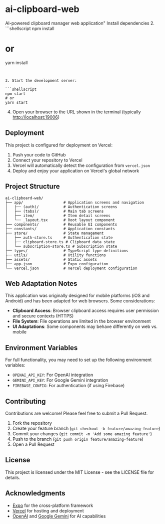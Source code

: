 # ai-clipboard-web
AI-powered clipboard manager web application"
Install dependencies
2. ```shellscript
npm install
# or
yarn install
```


3. Start the development server:

```shellscript
npm start
# or
yarn start
```


4. Open your browser to the URL shown in the terminal (typically [http://localhost:19006](http://localhost:19006))


## Deployment

This project is configured for deployment on Vercel:

1. Push your code to GitHub
2. Connect your repository to Vercel
3. Vercel will automatically detect the configuration from `vercel.json`
4. Deploy and enjoy your application on Vercel's global network


## Project Structure

```
ai-clipboard-web/
├── app/                  # Application screens and navigation
│   ├── (auth)/           # Authentication screens
│   ├── (tabs)/           # Main tab screens
│   ├── item/             # Item detail screens
│   └── _layout.tsx       # Root layout component
├── components/           # Reusable UI components
├── constants/            # Application constants
├── store/                # State management
│   ├── auth-store.ts     # Authentication state
│   ├── clipboard-store.ts # Clipboard data state
│   └── subscription-store.ts # Subscription state
├── types/                # TypeScript type definitions
├── utils/                # Utility functions
├── assets/               # Static assets
├── app.json              # Expo configuration
└── vercel.json           # Vercel deployment configuration
```
## Web Adaptation Notes

This application was originally designed for mobile platforms (iOS and Android) and has been adapted for web browsers. Some considerations:

- **Clipboard Access**: Browser clipboard access requires user permission and secure contexts (HTTPS)
- **File System**: File operations are limited in the browser environment
- **UI Adaptations**: Some components may behave differently on web vs. mobile


## Environment Variables

For full functionality, you may need to set up the following environment variables:

- `OPENAI_API_KEY`: For OpenAI integration
- `GEMINI_API_KEY`: For Google Gemini integration
- `FIREBASE_CONFIG`: For authentication (if using Firebase)


## Contributing

Contributions are welcome! Please feel free to submit a Pull Request.

1. Fork the repository
2. Create your feature branch (`git checkout -b feature/amazing-feature`)
3. Commit your changes (`git commit -m 'Add some amazing feature'`)
4. Push to the branch (`git push origin feature/amazing-feature`)
5. Open a Pull Request


## License

This project is licensed under the MIT License - see the LICENSE file for details.

## Acknowledgments

- [Expo](https://expo.dev/) for the cross-platform framework
- [Vercel](https://vercel.com/) for hosting and deployment
- [OpenAI](https://openai.com/) and [Google Gemini](https://ai.google.dev/) for AI capabilities
```
